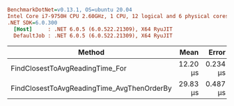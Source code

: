``` ini

BenchmarkDotNet=v0.13.1, OS=ubuntu 20.04
Intel Core i7-9750H CPU 2.60GHz, 1 CPU, 12 logical and 6 physical cores
.NET SDK=6.0.300
  [Host]     : .NET 6.0.5 (6.0.522.21309), X64 RyuJIT
  DefaultJob : .NET 6.0.5 (6.0.522.21309), X64 RyuJIT


```
|                                     Method |     Mean |    Error |   StdDev | Rank |  Gen 0 | Allocated |
|------------------------------------------- |---------:|---------:|---------:|-----:|-------:|----------:|
|            FindClosestToAvgReadingTime_For | 12.20 μs | 0.234 μs | 0.493 μs |    1 |      - |         - |
| FindClosestToAvgReadingTime_AvgThenOrderBy | 29.83 μs | 0.487 μs | 0.541 μs |    2 | 0.0305 |     272 B |
